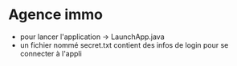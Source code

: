 <h1>Agence immo</h1>

- pour lancer l'application -> LaunchApp.java
- un fichier nommé secret.txt contient des infos de login pour se connecter à l'appli

